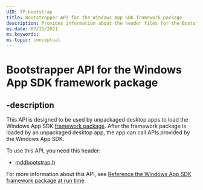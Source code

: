 ```yaml
---
UID: TP:bootstrap
title: Bootstrapper API for the Windows App SDK framework package
description: Provides information about the header files for the Bootstrapper API for Windows App SDK framework package.
ms.date: 07/15/2021
ms.keywords: 
ms.topic: conceptual
---
```


# Bootstrapper API for the Windows App SDK framework package

## -description

This API is designed to be used by unpackaged desktop apps to load the Windows App SDK [framework package](/windows/apps/desktop/modernize/framework-packages/framework-packages-overview). After the framework package is loaded by an unpackaged desktop app, the app can call APIs provided by the Windows App SDK.

To use this API, you need this header:

 * [mddbootstrap.h](../mddbootstrap/index.md)

For more information about this API, see [Reference the Windows App SDK framework package at run time](/windows/apps/windows-app-sdk/reference-framework-package-run-time).
